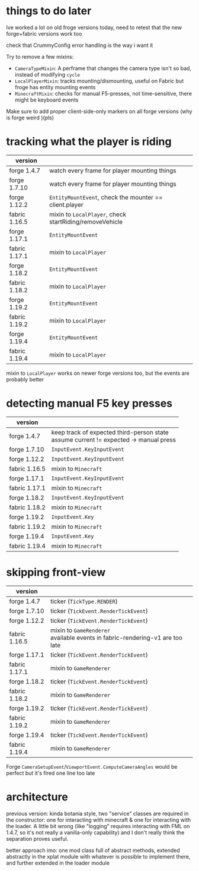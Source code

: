 # things to do later

Ive worked a lot on old froge versions today, need to retest that the new forge+fabric versions work too

check that CrummyConfig error handling is the way i want it

Try to remove a few mixins:

* `CameraTypeMixin`: A perframe that changes the camera type isn't so bad, instead of modifying `cycle`
* `LocalPlayerMixin`: tracks mounting/dismounting, useful on Fabric but froge has entity mounting events
* `MinecraftMixin`: checks for manual F5-presses, not time-sensitive, there might be keyboard events

Make sure to add proper client-side-only markers on all forge versions (why is forge weird )(pls)

# tracking what the player is riding

|version||
|---|---|
|forge 1.4.7|watch every frame for player mounting things|
|forge 1.7.10|watch every frame for player mounting things|
|forge 1.12.2|`EntityMountEvent`, check the mounter == client.player|
|fabric 1.16.5|mixin to `LocalPlayer`, check startRiding/removeVehicle|
|forge 1.17.1|`EntityMountEvent`|
|fabric 1.17.1|mixin to `LocalPlayer`|
|forge 1.18.2|`EntityMountEvent`|
|fabric 1.18.2|mixin to `LocalPlayer`|
|forge 1.19.2|`EntityMountEvent`|
|fabric 1.19.2|mixin to `LocalPlayer`|
|forge 1.19.4|`EntityMountEvent`|
|fabric 1.19.4|mixin to `LocalPlayer`|

mixin to `LocalPlayer` works on newer forge versions too, but the events are probably better

# detecting manual F5 key presses

|version||
|---|---|
|forge 1.4.7|keep track of expected third-person state<br>assume current != expected -> manual press|
|forge 1.7.10|`InputEvent.KeyInputEvent`|
|forge 1.12.2|`InputEvent.KeyInputEvent`|
|fabric 1.16.5|mixin to `Minecraft`|
|forge 1.17.1|`InputEvent.KeyInputEvent`|
|fabric 1.17.1|mixin to `Minecraft`|
|forge 1.18.2|`InputEvent.KeyInputEvent`|
|fabric 1.18.2|mixin to `Minecraft`|
|forge 1.19.2|`InputEvent.Key`|
|fabric 1.19.2|mixin to `Minecraft`|
|forge 1.19.4|`InputEvent.Key`|
|fabric 1.19.4|mixin to `Minecraft`|

# skipping front-view

|version||
|---|---|
|forge 1.4.7|ticker (`TickType.RENDER`)|
|forge 1.7.10|ticker (`TickEvent.RenderTickEvent`)|
|forge 1.12.2|ticker (`TickEvent.RenderTickEvent`)|
|fabric 1.16.5|mixin to `GameRenderer`<br>available events in fabric-rendering-v1 are too late|
|forge 1.17.1|ticker (`TickEvent.RenderTickEvent`)|
|fabric 1.17.1|mixin to `GameRenderer`|
|forge 1.18.2|ticker (`TickEvent.RenderTickEvent`)|
|fabric 1.18.2|mixin to `GameRenderer`|
|forge 1.19.2|ticker (`TickEvent.RenderTickEvent`)|
|fabric 1.19.2|mixin to `GameRenderer`|
|forge 1.19.4|ticker (`TickEvent.RenderTickEvent`)|
|fabric 1.19.4|mixin to `GameRenderer`|

Forge `CameraSetupEvent`/`ViewportEvent.ComputeCameraAngles` would be perfect but it's fired one line too late

# architecture

previous version: kinda botania style, two "service" classes are required in the constructor: one for interacting with minecraft & one for interacting with the loader. A little bit wrong (like "logging" requires interacting with FML on 1.4.7, so it's not really a vanilla-only capability) and I don't really think the separation proves useful.

better approach imo: one mod class full of abstract methods, extended abstractly in the xplat module with whatever is possible to implement there, and further extended in the loader module